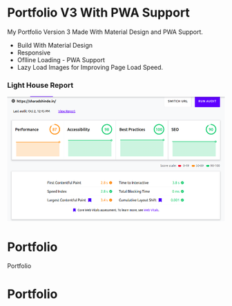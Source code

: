 # Portfolio V3 With PWA Support

My Portfolio Version 3 Made With Material Design and PWA Support.

* Build With Material Design
* Responsive
* Oflline Loading - PWA Support
* Lazy Load Images for Improving Page Load Speed.

### Light House Report

![light house report](https://github.com/shindesharad71/Portfolio-V3-With-PWA/blob/master/report.png?raw=true)
# Portfolio
 Portfolio
# Portfolio
